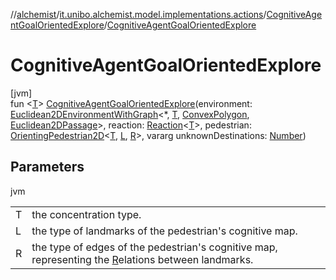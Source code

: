 //[alchemist](../../../index.md)/[it.unibo.alchemist.model.implementations.actions](../index.md)/[CognitiveAgentGoalOrientedExplore](index.md)/[CognitiveAgentGoalOrientedExplore](-cognitive-agent-goal-oriented-explore.md)

# CognitiveAgentGoalOrientedExplore

[jvm]\
fun <[T](index.md)> [CognitiveAgentGoalOrientedExplore](-cognitive-agent-goal-oriented-explore.md)(environment: [Euclidean2DEnvironmentWithGraph](../../it.unibo.alchemist.model.interfaces.environments/-euclidean2-d-environment-with-graph/index.md)<*, [T](index.md), [ConvexPolygon](../../it.unibo.alchemist.model.interfaces.geometry.euclidean2d/-convex-polygon/index.md), [Euclidean2DPassage](../../it.unibo.alchemist.model.interfaces.geometry.euclidean2d.graph/-euclidean2-d-passage/index.md)>, reaction: [Reaction](../../it.unibo.alchemist.model.interfaces/-reaction/index.md)<[T](index.md)>, pedestrian: [OrientingPedestrian2D](../../it.unibo.alchemist.model.interfaces/index.md#1465026919%2FClasslikes%2F-267951372)<[T](index.md), [L](index.md), [R](index.md)>, vararg unknownDestinations: [Number](https://kotlinlang.org/api/latest/jvm/stdlib/kotlin/-number/index.html))

## Parameters

jvm

| | |
|---|---|
| T | the concentration type. |
| L | the type of landmarks of the pedestrian's cognitive map. |
| R | the type of edges of the pedestrian's cognitive map, representing the [R](index.md)elations between landmarks. |
